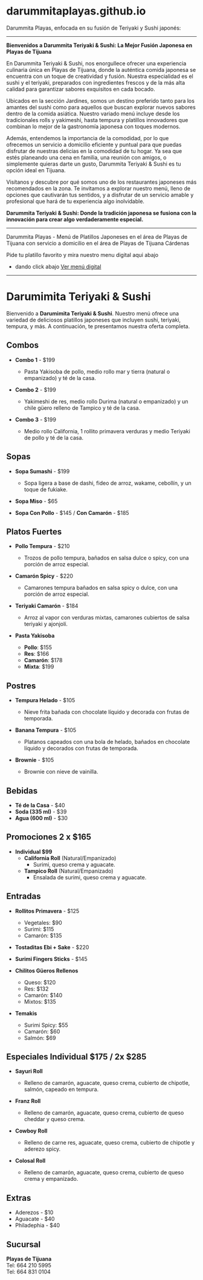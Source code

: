 # darummitaplayas.github.io
Darummita Playas, enfocada en su fusión de Teriyaki y Sushi japonés:

---

**Bienvenidos a Darummita Teriyaki & Sushi: La Mejor Fusión Japonesa en Playas de Tijuana**

En Darummita Teriyaki & Sushi, nos enorgullece ofrecer una experiencia culinaria única en Playas de Tijuana, donde la auténtica comida japonesa se encuentra con un toque de creatividad y fusión. Nuestra especialidad es el sushi y el teriyaki, preparados con ingredientes frescos y de la más alta calidad para garantizar sabores exquisitos en cada bocado.

Ubicados en la sección Jardines, somos un destino preferido tanto para los amantes del sushi como para aquellos que buscan explorar nuevos sabores dentro de la comida asiática. Nuestro variado menú incluye desde los tradicionales rolls y yakimeshi, hasta tempura y platillos innovadores que combinan lo mejor de la gastronomía japonesa con toques modernos.

Además, entendemos la importancia de la comodidad, por lo que ofrecemos un servicio a domicilio eficiente y puntual para que puedas disfrutar de nuestras delicias en la comodidad de tu hogar. Ya sea que estés planeando una cena en familia, una reunión con amigos, o simplemente quieras darte un gusto, Darummita Teriyaki & Sushi es tu opción ideal en Tijuana.

Visítanos y descubre por qué somos uno de los restaurantes japoneses más recomendados en la zona. Te invitamos a explorar nuestro menú, lleno de opciones que cautivarán tus sentidos, y a disfrutar de un servicio amable y profesional que hará de tu experiencia algo inolvidable.

**Darummita Teriyaki & Sushi: Donde la tradición japonesa se fusiona con la innovación para crear algo verdaderamente especial.**

---

Darummita Playas - Menú de Platillos Japoneses en el área de Playas de Tijuana con servicio a domicilio en el área de Playas de Tijuana Cárdenas 

Pide tu platillo favorito y mira nuestro menu digital aqui abajo
* dando click abajo
[Ver menú digital](https://darummitaplayas.github.io/)
__________________________________
# Darumimita Teriyaki & Sushi

Bienvenido a **Darumimita Teriyaki & Sushi**. Nuestro menú ofrece una variedad de deliciosos platillos japoneses que incluyen sushi, teriyaki, tempura, y más. A continuación, te presentamos nuestra oferta completa.

## Combos

- **Combo 1** - $199
  - Pasta Yakisoba de pollo, medio rollo mar y tierra (natural o empanizado) y té de la casa.
  
- **Combo 2** - $199
  - Yakimeshi de res, medio rollo Durima (natural o empanizado) y un chile güero relleno de Tampico y té de la casa.

- **Combo 3** - $199
  - Medio rollo California, 1 rollito primavera verduras y medio Teriyaki de pollo y té de la casa.

## Sopas

- **Sopa Sumashi** - $199
  - Sopa ligera a base de dashi, fideo de arroz, wakame, cebollín, y un toque de fukiake.
  
- **Sopa Miso** - $65
  
- **Sopa Con Pollo** - $145 / **Con Camarón** - $185

## Platos Fuertes

- **Pollo Tempura** - $210
  - Trozos de pollo tempura, bañados en salsa dulce o spicy, con una porción de arroz especial.
  
- **Camarón Spicy** - $220
  - Camarones tempura bañados en salsa spicy o dulce, con una porción de arroz especial.
  
- **Teriyaki Camarón** - $184
  - Arroz al vapor con verduras mixtas, camarones cubiertos de salsa teriyaki y ajonjolí.
  
- **Pasta Yakisoba**
  - **Pollo**: $155
  - **Res**: $166
  - **Camarón**: $178
  - **Mixta**: $199

## Postres

- **Tempura Helado** - $105
  - Nieve frita bañada con chocolate líquido y decorada con frutas de temporada.

- **Banana Tempura** - $105
  - Platanos capeados con una bola de helado, bañados en chocolate líquido y decorados con frutas de temporada.
  
- **Brownie** - $105
  - Brownie con nieve de vainilla.

## Bebidas

- **Té de la Casa** - $40
- **Soda (335 ml)** - $39
- **Agua (600 ml)** - $30

## Promociones 2 x $165

- **Individual $99**
  - **California Roll** (Natural/Empanizado)
    - Surimi, queso crema y aguacate.
  - **Tampico Roll** (Natural/Empanizado)
    - Ensalada de surimi, queso crema y aguacate.

## Entradas

- **Rollitos Primavera** - $125
  - Vegetales: $90
  - Surimi: $115
  - Camarón: $135
  
- **Tostaditas Ebi + Sake** - $220
  
- **Surimi Fingers Sticks** - $145
  
- **Chilitos Güeros Rellenos**
  - Queso: $120
  - Res: $132
  - Camarón: $140
  - Mixtos: $135
  
- **Temakis**
  - Surimi Spicy: $55
  - Camarón: $60
  - Salmón: $69

## Especiales Individual $175 / 2x $285

- **Sayuri Roll**
  - Relleno de camarón, aguacate, queso crema, cubierto de chipotle, salmón, capeado en tempura.

- **Franz Roll**
  - Relleno de camarón, aguacate, queso crema, cubierto de queso cheddar y queso crema.

- **Cowboy Roll**
  - Relleno de carne res, aguacate, queso crema, cubierto de chipotle y aderezo spicy.

- **Colosal Roll**
  - Relleno de camarón, aguacate, queso crema, cubierto de queso crema y empanizado.

## Extras

- Aderezos - $10
- Aguacate - $40
- Philadephia - $40

## Sucursal

**Playas de Tijuana**  
Tel: 664 210 5995  
Tel: 664 831 0104  
